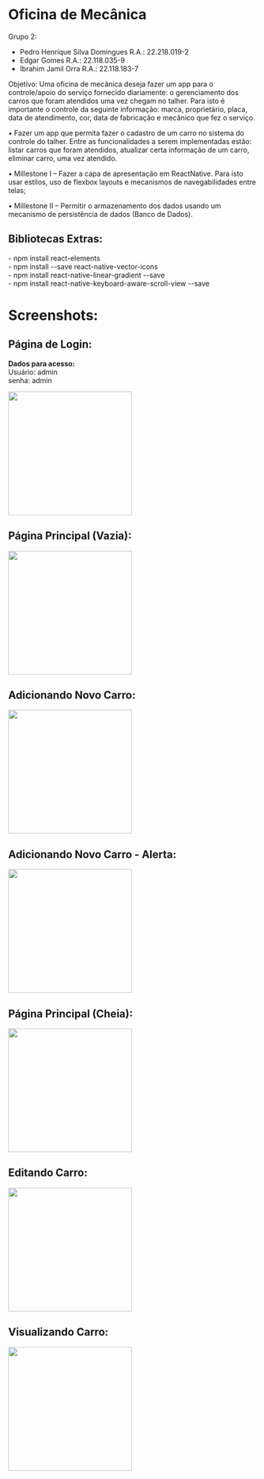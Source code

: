 # Oficina de Mecânica

Grupo 2:
  - Pedro Henrique Silva Domingues R.A.: 22.218.019-2
  - Edgar Gomes R.A.: 22.118.035-9
  - Ibrahim Jamil Orra R.A.: 22.118.183-7
  
Objetivo:
  Uma oficina de mecânica deseja fazer um app para o controle/apoio do serviço fornecido diariamente: o gerenciamento dos carros que foram atendidos uma vez chegam no talher. Para isto é importante o controle da seguinte informação: marca, proprietário, placa, data de atendimento, cor, data de fabricação e mecânico que fez o serviço.
  
  • Fazer um app que permita fazer o cadastro de um carro no sistema do controle do talher. Entre as funcionalidades a serem implementadas estão: listar carros que foram atendidos, atualizar certa informação de um carro, eliminar carro, uma vez atendido.
  
  • Millestone I – Fazer a capa de apresentação em ReactNative. Para isto usar estilos, uso de flexbox layouts e mecanismos de navegabilidades entre telas;
  
  • Millestone II – Permitir o armazenamento dos dados usando um mecanismo de persistência de dados (Banco de Dados).
  
  <h2>Bibliotecas Extras:</h2>
  - npm install react-elements<br>
  - npm install --save react-native-vector-icons<br>
  - npm install react-native-linear-gradient --save<br>
  - npm install react-native-keyboard-aware-scroll-view --save
  
  <h1>Screenshots:</h1>
  
  ## Página de Login:
  <b>Dados para acesso:</b><br>
  Usuário: admin<br>
  senha: admin
  
  <img src="./screenshots/loginscreen.png" width="250">
  
   ## Página Principal (Vazia):  
  <img src="./screenshots/homeempty.png" width="250">
  
   ## Adicionando Novo Carro:  
  <img src="./screenshots/addnew.png" width="250">
  
   ## Adicionando Novo Carro - Alerta:  
  <img src="./screenshots/addnewalert.png" width="250">  
  
   ## Página Principal (Cheia):  
  <img src="./screenshots/homefull.png" width="250">
  
   ## Editando Carro:  
  <img src="./screenshots/editcar.png" width="250">
  
   ## Visualizando Carro:  
  <img src="./screenshots/viewcar.png" width="250">

